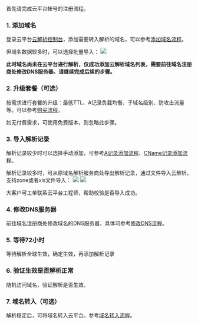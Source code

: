 首先请完成云平台帐号的注册流程。

### 1.	添加域名
登录云平台[云解析控制台](http://console.tcecqpoc.fsphere.cn/cns/domains)，添加需要转入解析的域名，可以参考[添加域名流程](http://tcecqpoc.fsphere.cn/document/product/302/3446)。

但域名数据较多时，可以选择批量导入：
![](http://imgcache.tcecqpoc.fsphere.cn/image/mc.qcloudimg.com/static/img/3b1f39bde15ff9a88c503203cc9679da/1.png)

**此时域名尚未在云平台进行解析，仅成功添加云解析域名列表，需要前往域名注册商处修改DNS服务器。请继续完成后续的步骤。**

### 2.	升级套餐（可选）

按需求进行套餐的升级：最低TTL、A记录负载均衡、子域名级别、防攻击流量等。可以参考[购买流程](http://tcecqpoc.fsphere.cn/document/product/302/7808)。

如无付费需求，可使用免费版本，则忽略此步骤。

### 3.	导入解析记录

解析记录较少时可以选择手动添加，可参考[A记录添加流程](http://tcecqpoc.fsphere.cn/document/product/302/3449)、[CName记录添加流程](http://tcecqpoc.fsphere.cn/document/product/302/3450)。

解析记录较多时，可从原域名解析服务商处导出解析记录，通过文件导入云解析，支持zone或者xls文件导入：
![](http://imgcache.tcecqpoc.fsphere.cn/image/mc.qcloudimg.com/static/img/9d1a77d09ad829bae81bf3db8fd8ca5a/2.png)
![](http://imgcache.tcecqpoc.fsphere.cn/image/mc.qcloudimg.com/static/img/d2eb8f2a076ac190477d79c4d9dcea8c/3.png)

大客户可工单联系云平台工程师，帮助校验是否导入成功。

### 4.	修改DNS服务器

前往域名注册商处修改域名的DNS服务器，具体可参考[修改DNS流程](http://tcecqpoc.fsphere.cn/document/product/302/5518)。

### 5.	等待72小时

等待解析全球生效，确定生效，再添加解析记录

### 6.	验证生效是否解析正常

随机访问域名，验证解析是否生效。

### 7.	域名转入（可选）

解析稳定后，可将域名转入云平台。参考[域名转入流程](http://tcecqpoc.fsphere.cn/document/product/242/3645)。
